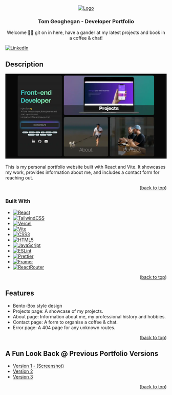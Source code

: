 <div align="center">
  <a href="https://github.com/TomGegs/My-Portfolio">
    <img src=",/public.logoIcon.svg" alt="Logo" width="80" height="80">
  </a>

<h3 align="center">Tom Geoghegan - Developer Portfolio</h3>

  <p align="center">
    Welcome 🙋‍♂️ git on in here, have a gander at my latest projects and book in a coffee & chat!
  </p>
</div>

[![LinkedIn][linkedin-shield]][linkedin-url]

## Description

[![Product Name Screen Shot][product-screenshot]](https://tomgeoghegan.vercel.app/projects)

This is my personal portfolio website built with React and Vite. It showcases my work, provides information about me, and includes a contact form for reaching out.

<p align="right">(<a href="#readme-top">back to top</a>)</p>

### Built With

-   [![React][React.js]][React-url]
-   [![TailwindCSS][Tailwindcss]][Tailwind-url]
-   [![Vercel][Vercel]][Vercel-url]
-   [![Vite][Vite]][Vite-url]
-   [![CSS3][CSS3]][CSS-url]
-   [![HTML5][HTML5]][HTML-url]
-   [![JavaScript][JavaScript]][JavaScript-url]
-   [![ESLint][ESLint]][ESLint-url]
-   [![Prettier][Prettier]][Prettier-url]
-   [![Framer][Framer]][Framer-url]
-   [![ReactRouter][ReactRouter]][ReactRouter-url]

<p align="right">(<a href="#readme-top">back to top</a>)</p>

## Features

-   Bento-Box style design
-   Projects page: A showcase of my projects.
-   About page: Information about me, my professional history and hobbies.
-   Contact page: A form to organise a coffee & chat.
-   Error page: A 404 page for any unknown routes.

<p align="right">(<a href="#readme-top">back to top</a>)</p>

## A Fun Look Back @ Previous Portfolio Versions

-   <a href="./src/assets/Portfoliov1.webp">Version 1 - (Screenshot)</a>
-   <a href="https://old-tomg-portfolio.netlify.app/">Version 2</a>
-   <a href="https://tomg-portfolio-old-v2.netlify.app/">Version 3</a>

<p align="right">(<a href="#readme-top">back to top</a>)</p>

<!-- MARKDOWN LINKS & IMAGES -->

[linkedin-shield]: https://img.shields.io/badge/-LinkedIn-black.svg?style=for-the-badge&logo=linkedin&colorB=555
[linkedin-url]: https://linkedin.com/in/thomas-geoghegan
[product-screenshot]: ./public/portfolioSocialMediaCard.webp
[React.js]: https://img.shields.io/badge/React-20232A?style=for-the-badge&logo=react&logoColor=61DAFB
[React-url]: https://reactjs.org/
[Tailwindcss]: https://img.shields.io/badge/Tailwind_CSS-38B2AC?style=for-the-badge&logo=tailwind-css&logoColor=white
[Tailwind-url]: https://tailwindcss.com/
[Vercel]: https://img.shields.io/badge/Vercel-000000?style=for-the-badge&logo=vercel&logoColor=white
[Vercel-url]: https://vercel.com/
[Vite]: https://img.shields.io/badge/Vite-B73BFE?style=for-the-badge&logo=vite&logoColor=FFD62E
[Vite-url]: https://vitejs.dev/
[CSS3]: https://img.shields.io/badge/CSS3-1572B6?style=for-the-badge&logo=css3&logoColor=white
[CSS-url]: https://www.w3.org/Style/CSS/
[HTML5]: https://img.shields.io/badge/HTML5-E34F26?style=for-the-badge&logo=html5&logoColor=white
[HTML-url]: https://www.w3.org/
[JavaScript]: https://img.shields.io/badge/JavaScript-323330?style=for-the-badge&logo=javascript&logoColor=F7DF1E
[JavaScript-url]: https://ecma-international.org/
[ESLint]: https://img.shields.io/badge/eslint-3A33D1?style=for-the-badge&logo=eslint&logoColor=white
[ESLint-url]: https://eslint.org/
[Prettier]: https://img.shields.io/badge/prettier-1A2C34?style=for-the-badge&logo=prettier&logoColor=F7BA3E
[Prettier-url]: https://prettier.io/
[Framer]: https://img.shields.io/badge/Framer-black?style=for-the-badge&logo=framer&logoColor=blue
[Framer-url]: https://www.framer.com/motion/
[ReactRouter]: https://img.shields.io/badge/React_Router-CA4245?style=for-the-badge&logo=react-router&logoColor=white
[ReactRouter-url]: https://reactrouter.com/en/main
